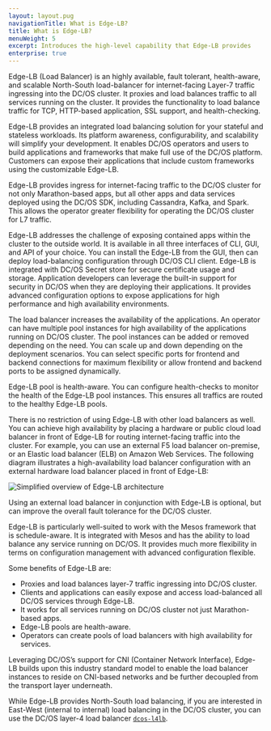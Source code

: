 ```yaml
---
layout: layout.pug
navigationTitle: What is Edge-LB?
title: What is Edge-LB?
menuWeight: 5
excerpt: Introduces the high-level capability that Edge-LB provides
enterprise: true
---
```

Edge-LB (Load Balancer) is an highly available, fault tolerant, health-aware, and scalable North-South load-balancer for internet-facing Layer-7 traffic ingressing into the DC/OS cluster. It proxies and load balances traffic to all services running on the cluster. It provides the functionality to load balance traffic for TCP, HTTP-based application, SSL support, and health-checking. 

Edge-LB provides an integrated load balancing solution for your stateful and stateless workloads. Its platform awareness, configurability, and scalability will simplify your development. It enables DC/OS operators and users to build applications and frameworks that make full use of the DC/OS platform. Customers can expose their applications that include custom frameworks using the customizable Edge-LB.

Edge-LB provides ingress for internet-facing traffic to the DC/OS cluster for not only Marathon-based apps, but all other apps and data services deployed using the DC/OS SDK, including Cassandra, Kafka, and Spark. This allows the operator greater flexibility for operating the DC/OS cluster for L7 traffic.

Edge-LB addresses the challenge of exposing contained apps within the cluster to the outside world. It is available in all three interfaces of CLI, GUI, and API of your choice. You can install the Edge-LB from the GUI, then can deploy load-balancing configuration through DC/OS CLI client. Edge-LB is integrated with DC/OS Secret store for secure certificate usage and storage. Application developers can leverage the built-in support for security in DC/OS when they are deploying their applications. It provides advanced configuration options to expose applications for high performance and high availability environments.

The load balancer increases the availability of the applications. An operator can have multiple pool instances for high availability of the applications running on DC/OS cluster. The pool instances can be added or removed depending on the need. You can scale up and down depending on the deployment scenarios. You can select specific ports for frontend and backend connections for maximum flexibility or allow frontend and backend ports to be assigned dynamically.

Edge-LB pool is health-aware. You can configure health-checks to monitor the health of the Edge-LB pool instances. This ensures all traffics are routed to the healthy Edge-LB pools.

There is no restriction of using Edge-LB with other load balancers as well. You can achieve high availability by placing a hardware or public cloud load balancer in front of Edge-LB for routing internet-facing traffic into the cluster. For example, you can use an external F5 load balancer on-premise, or an Elastic load balancer (ELB) on Amazon Web Services. The following diagram illustrates a high-availability load balancer configuration with an external hardware load balancer placed in front of Edge-LB:

<p>
<img src="/services/edge-lb/img/Edge-LB-1.png" alt="Simplified overview of Edge-LB architecture">
<p>

Using an external load balancer in conjunction with Edge-LB is optional, but can improve the overall fault tolerance for the DC/OS cluster.

Edge-LB is particularly well-suited to work with the Mesos framework that is schedule-aware. It is integrated with Mesos and has the ability to load balance any service running on DC/OS. It provides much more flexibility in terms on configuration management with advanced configuration flexible.

Some benefits of Edge-LB are:
- Proxies and load balances layer-7 traffic ingressing into DC/OS cluster.
- Clients and applications can easily expose and access load-balanced all DC/OS services through Edge-LB.
- It works for all services running on DC/OS cluster not just Marathon-based apps.
- Edge-LB pools are health-aware.
- Operators can create pools of load balancers with high availability for services.
	
Leveraging DC/OS’s support for CNI (Container Network Interface), Edge-LB builds upon this industry standard model to enable the load balancer instances to reside on CNI-based networks and be further decoupled from the transport layer underneath.

While Edge-LB provides North-South load balancing, if you are interested in East-West (internal to internal) load balancing in the DC/OS cluster, you can use the DC/OS layer-4 load balancer [`dcos-l4lb`](/1.13/networking/#load-balancing).
